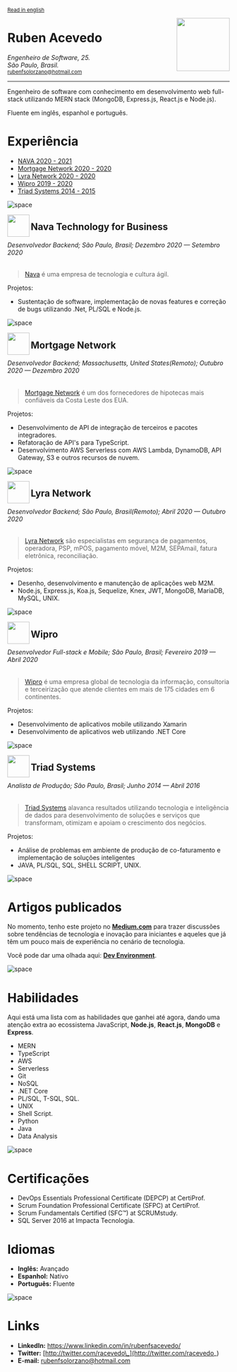 ﻿<sup>
 
[Read in english](https://github.com/rubensolorzano/curriculum-vitae/blob/master/EN-US.md)

</sup>

<img align="right" width="120" src="https://avatars0.githubusercontent.com/u/35936076?s=460&u=e89fc2e84aea019f10a34e0a025fa8bd141b3c86&v=4" />

# Ruben Acevedo

_Engenheiro de Software, 25._  
_São Paulo, Brasil._  
<sub>rubenfsolorzano@hotmail.com</sub>

---

Engenheiro de software com conhecimento em desenvolvimento web full-stack utilizando MERN stack (MongoDB, Express.js, React.js e Node.js).

Fluente em inglês, espanhol e português.

# Experiência

- [NAVA 2020 - 2021](https://www.nava.com.br/)
- [Mortgage Network 2020 - 2020](https://www.mortgagenetwork.com/)
- [Lyra Network 2020 - 2020](https://www.lyra.com/)
- [Wipro 2019 - 2020](https://www.wipro.com/)
- [Triad Systems 2014 - 2015](https://www.triadsystems.com.br/)

![space](https://user-images.githubusercontent.com/3277185/99425971-50e77c80-28e2-11eb-8a59-890fcc2749e6.png)

<img src="https://media-exp1.licdn.com/dms/image/C4E0BAQEBIUHp0rLR1A/company-logo_200_200/0/1607085605489?e=2159024400&v=beta&t=rcFbCJz6ez-4Ft8sq3wVFugMrXo1aDAjTyzQDE6dv30" align="left" height= 50px width=50px/>

## Nava Technology for Business

###### Desenvolvedor Backend; São Paulo, Brasil; Dezembro 2020 — Setembro 2020

> [Nava](https://www.nava.com.br/) é uma empresa de tecnologia e cultura ágil.

Projetos:

- Sustentação de software, implementação de novas features e correção de bugs utilizando .Net, PL/SQL e Node.js.

![space](https://user-images.githubusercontent.com/3277185/99425971-50e77c80-28e2-11eb-8a59-890fcc2749e6.png)

<img src="https://www.mortgagenetwork.com/_resources/img/mortgage-network-logo.png" align="left" height= 50px width=50px/>

## Mortgage Network

###### Desenvolvedor Backend; Massachusetts, United States(Remoto); Outubro 2020 — Dezembro 2020

> [Mortgage Network](https://www.mortgagenetwork.com/) é um dos fornecedores de hipotecas mais confiáveis ​​da Costa Leste dos EUA.

Projetos:

- Desenvolvimento de API de integração de terceiros e pacotes integradores.
- Refatoração de API's para TypeScript.
- Desenvolvimento AWS Serverless com AWS Lambda, DynamoDB, API Gateway, S3 e outros recursos de nuvem.

![space](https://user-images.githubusercontent.com/3277185/99425971-50e77c80-28e2-11eb-8a59-890fcc2749e6.png)

<img src="https://avatars1.githubusercontent.com/u/572508?s=200&v=4" align="left" height= 50px width=50px />

## Lyra Network

###### Desenvolvedor Backend; São Paulo, Brasil(Remoto); Abril 2020 — Outubro 2020

> [Lyra Network](https://www.lyra.com/) são especialistas em segurança de pagamentos, operadora, PSP, mPOS, pagamento móvel, M2M, SEPAmail, fatura eletrônica, reconciliação.

Projetos:

- Desenho, desenvolvimento e manutenção de aplicações web M2M.
- Node.js, Express.js, Koa.js, Sequelize, Knex, JWT, MongoDB, MariaDB, MySQL, UNIX.

![space](https://user-images.githubusercontent.com/3277185/99425971-50e77c80-28e2-11eb-8a59-890fcc2749e6.png)

<img src="https://avatars0.githubusercontent.com/u/8259572?s=200&v=4" align="left" height= 50px width=50px/>

## Wipro

###### Desenvolvedor Full-stack e Mobile; São Paulo, Brasil; Fevereiro 2019 — Abril 2020

> [Wipro](https://www.wipro.com/) é uma empresa global de tecnologia da informação, consultoria e terceirização que atende clientes em mais de 175 cidades em 6 continentes.

Projetos:

- Desenvolvimento de aplicativos mobile utilizando Xamarin
- Desenvolvimento de aplicativos web utilizando .NET Core

![space](https://user-images.githubusercontent.com/3277185/99425971-50e77c80-28e2-11eb-8a59-890fcc2749e6.png)

<img src="https://avatars0.githubusercontent.com/u/67152555?s=460&u=4ac544837106ba21a6d6c62bada9b1f45a5f8a62&v=4" align="left" height= 50px width=50px/>

## Triad Systems

###### Analista de Produção; São Paulo, Brasil; Junho 2014 — Abril 2016

> [Triad Systems](https://www.triadsystems.com.br/) alavanca resultados utilizando tecnologia e inteligência de dados para desenvolvimento de soluções
> e serviços que transformam, otimizam e apoiam o crescimento dos negócios.

Projetos:

- Análise de problemas em ambiente de produção de co-faturamento e implementação de soluções inteligentes
- JAVA, PL/SQL, SQL, SHELL SCRIPT, UNIX.

![space](https://user-images.githubusercontent.com/3277185/99425971-50e77c80-28e2-11eb-8a59-890fcc2749e6.png)

# Artigos publicados

No momento, tenho este projeto no [**Medium.com**](https://medium.com) para trazer discussões sobre tendências de tecnologia e inovação para iniciantes e aqueles que já têm um pouco mais de experiência no cenário de tecnologia.

Você pode dar uma olhada aqui: [**Dev Environment**](https://medium.com/dev-environment).

![space](https://user-images.githubusercontent.com/3277185/99425971-50e77c80-28e2-11eb-8a59-890fcc2749e6.png)

# Habilidades

Aqui está uma lista com as habilidades que ganhei até agora, dando uma atenção extra ao ecossistema JavaScript,
**Node.js**, **React.js**, **MongoDB** e **Express**.

- MERN
- TypeScript
- AWS
- Serverless
- Git
- NoSQL
- .NET Core
- PL/SQL, T-SQL, SQL.
- UNIX
- Shell Script.
- Python
- Java
- Data Analysis

![space](https://user-images.githubusercontent.com/3277185/99425971-50e77c80-28e2-11eb-8a59-890fcc2749e6.png)

# Certificações

- DevOps Essentials Professional Certificate (DEPCP) at CertiProf.
- Scrum Foundation Professional Certificate (SFPC) at CertiProf.
- Scrum Fundamentals Certified (SFC™) at SCRUMstudy.
- SQL Server 2016 at Impacta Tecnologia.

# Idiomas

- **Inglês:** Avançado
- **Espanhol:** Nativo
- **Português:** Fluente

![space](https://user-images.githubusercontent.com/3277185/99425971-50e77c80-28e2-11eb-8a59-890fcc2749e6.png)

# Links

- **LinkedIn:** https://www.linkedin.com/in/rubenfsacevedo/
- **Twitter:** [http://twitter.com/racevedo\_](http://twitter.com/racevedo_)
- **E-mail:** rubenfsolorzano@hotmail.com
